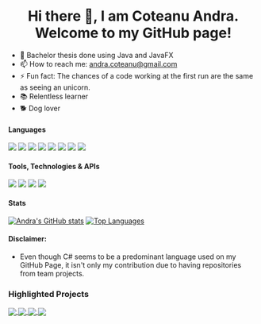 <h1 align="center"> Hi there 👋, I am Coteanu Andra. Welcome to my GitHub page! </h1>

- 📝 Bachelor thesis done using Java and JavaFX
- 📫 How to reach me: andra.coteanu@gmail.com
- ⚡ Fun fact: The chances of a code working at the first run are the same as seeing an unicorn.
- 📚 Relentless learner
- 🐕 Dog lover

#### Languages

<!--
<p align="left">
  <a href="https://www.java.com" target="_blank" rel="noreferrer"> <img src="https://raw.githubusercontent.com/devicons/devicon/master/icons/java/java-original.svg" alt="java" width="40" height="40"/> </a>
   <a href="https://www.python.org" target="_blank" rel="noreferrer"> <img src="https://raw.githubusercontent.com/devicons/devicon/master/icons/python/python-original.svg" alt="python" width="40" height="40"/> </a> 
  
  <a href="https://www.overleaf.com/learn" target="_blank" rel="noreferrer"> <img src="https://i.stack.imgur.com/Sx2ec.png" alt="LaTeX" width="40" height="40"/> </a> 
  <a href="https://www.atlassian.com/software/jira" target="_blank" rel="noreferrer"> <img src="https://w7.pngwing.com/pngs/20/247/png-transparent-jira-atlassian-confluence-bug-tracking-system-computer-software-jira-atlassian-text-hand-logo.png" alt="Jira" width="40" height="40"/> </a> 
  <a href="https://www.overleaf.com/learn" target="_blank" rel="noreferrer"> <img src="https://i.stack.imgur.com/Sx2ec.png" alt="LaTeX" width="40" height="40"/> </a> 
  
  <a href="https://www.cprogramming.com/" target="_blank" rel="noreferrer"> <img src="https://raw.githubusercontent.com/devicons/devicon/master/icons/c/c-original.svg" alt="c" width="40" height="40"/> </a> 
  <a href="https://www.w3schools.com/cpp/" target="_blank" rel="noreferrer"> <img src="https://raw.githubusercontent.com/devicons/devicon/master/icons/cplusplus/cplusplus-original.svg" alt="cplusplus" width="40" height="40"/> 
   <a href="https://www.mongodb.com/" target="_blank" rel="noreferrer"> <img src="https://raw.githubusercontent.com/devicons/devicon/master/icons/mongodb/mongodb-original-wordmark.svg" alt="mongodb" width="40" height="40"/> </a> 
  <a href="https://www.oracle.com/" target="_blank" rel="noreferrer"> <img src="https://raw.githubusercontent.com/devicons/devicon/master/icons/oracle/oracle-original.svg" alt="oracle" width="40" height="40"/> </a>
  <a href="https://git-scm.com/" target="_blank" rel="noreferrer"> <img src="https://www.vectorlogo.zone/logos/git-scm/git-scm-icon.svg" alt="git" width="40" height="40"/> </a> 
  <a href="https://www.w3.org/html/" target="_blank" rel="noreferrer"> <img src="https://raw.githubusercontent.com/devicons/devicon/master/icons/html5/html5-original-wordmark.svg" alt="html5" width="40" height="40"/> </a>
    
    <a href="https://www.w3.org/Style/CSS/" target="_blank" rel="noreferrer"> <img src="https://en.wikipedia.org/wiki/CSS#/media/File:CSS3_logo_and_wordmark.svg" alt="css5" width="40" height="40"/> </a>
    
  <a href="https://postman.com" target="_blank" rel="noreferrer"> <img src="https://www.vectorlogo.zone/logos/getpostman/getpostman-icon.svg" alt="postman" width="40" height="40"/> </a> 
   -->



![](https://img.shields.io/badge/C++-informational?style=flat&logo=c%2B%2B&logoColor=4d78c4&labelColor=dbdbdb)
![](https://img.shields.io/badge/C-informational?style=flat&logo=c&logoColor=001c96&labelColor=dbdbdb)
![](https://img.shields.io/badge/Java-jdk10&minus;15,%20JavaFX-informational?style=flat&logo=java&logoColor=c76d00&labelColor=dbdbdb)
![](https://img.shields.io/badge/python-3.6,3.8,3.9,3.10-informational?style=flat&logo=python&logoColor=0d4503&labelColor=dbdbdb)
![](https://img.shields.io/badge/SQL-MySQL,%20OracleSQL,%20SQLite3,%20MongoDB-informational?style=flat&logo=mariadb&logoColor=blue&labelColor=dbdbdb)
![](https://img.shields.io/badge/LaTeX-informational?style=flat&logo=latex&logoColor=0d4503&labelColor=dbdbdb)
![](https://img.shields.io/badge/HTML-5-informational?style=flat&logo=html5&logoColor=fc8c03&labelColor=dbdbdb)
![](https://img.shields.io/badge/CSS-3-informational?style=flat&logo=css3&logoColor=blue&labelColor=dbdbdb)

#### Tools, Technologies & APIs

![](https://img.shields.io/badge/OpenGL-informational?style=flat&logo=opengl&logoColor=red&labelColor=dbdbdb)
![](https://img.shields.io/badge/git-informational?style=flat&logo=git&logoColor=orange&labelColor=dbdbdb)
![](https://img.shields.io/badge/Jira-informational?style=flat&logo=atlassian&logoColor=blue&labelColor=dbdbdb)
![](https://img.shields.io/badge/Blender-informational?style=flat&logo=blender&logoColor=blue&labelColor=dbdbdb)

#### Stats

[![Andra's GitHub stats](https://github-readme-stats.vercel.app/api?username=AndraCoteanu&count_private=true&show_icons=true&theme=dark)](https://github.com/anuraghazra/github-readme-stats)
[![Top Languages](https://github-readme-stats.vercel.app/api/top-langs/?username=AndraCoteanu&?count_private=true&langs_count=8&layout=compact&theme=dark&exclude_repo=AR_DR_IMR_LPN)](https://github.com/anuraghazra/github-readme-stats)

#### Disclaimer: 
- Even though C# seems to be a predominant language used on my GitHub Page, it isn't only my contribution due to having repositories from team projects.

### Highlighted Projects

<a href = "https://github.com/AndraCoteanu/Flow-Free-Solver">
  <img src = "https://github-readme-stats.vercel.app/api/pin/?username=AndraCoteanu&repo=Flow-Free-Solver&theme=tokyonight&hide_border" align = "center" />
</a>

<a href = "https://github.com/AndraCoteanu/Advanced-Programming-Java">
  <img src = "https://github-readme-stats.vercel.app/api/pin/?username=AndraCoteanu&repo=Advanced-Programming-Java&theme=tokyonight&hide_border" align = "center" />
</a>

<a href = "https://github.com/AndraCoteanu/Backgammon">
  <img src = "https://github-readme-stats.vercel.app/api/pin/?username=AndraCoteanu&repo=Backgammon&theme=tokyonight&hide_border" align = "center" />
</a>

<a href = "https://github.com/AndraCoteanu/Ivy-Sun-Makeup-WebPage"> 
  <img src = "https://github-readme-stats.vercel.app/api/pin/?username=AndraCoteanu&repo=Ivy-Sun-Makeup-WebPage&theme=tokyonight&hide_border" align = "center" />
</a>



<!--
**AndraCoteanu/AndraCoteanu** is a ✨ _special_ ✨ repository because its `README.md` (this file) appears on your GitHub profile.

Here are some ideas to get you started:

- 🔭 I’m currently working on ...
- 🌱 I’m currently learning ...
- 👯 I’m looking to collaborate on ...
- 🤔 I’m looking for help with ...
- 💬 Ask me about ...
- 📫 How to reach me: ...
- 😄 Pronouns: ...
- ⚡ Fun fact: ...
-->
